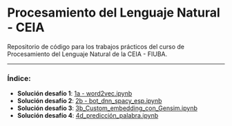# Procesamiento del Lenguaje Natural - CEIA
Repositorio de código para los trabajos prácticos del curso de Procesamiento del Lenguaje Natural de la CEIA - FIUBA.
***
### Índice:
- **Solución desafío 1**: [1a - word2vec.ipynb](https://github.com/ldidone/procesamiento_lenguaje_natural_CEIA_TP/blob/main/Desaf%C3%ADo%201/1a%20-%20word2vec.ipynb)
- **Solución desafío 2**: [2b - bot_dnn_spacy_esp.ipynb](https://github.com/ldidone/procesamiento_lenguaje_natural_CEIA_TP/blob/main/Desaf%C3%ADo%202/2b%20-%20bot_dnn_spacy_esp.ipynb)
- **Solución desafío 3**: [3b_Custom_embedding_con_Gensim.ipynb](https://github.com/ldidone/procesamiento_lenguaje_natural_CEIA_TP/blob/main/Desaf%C3%ADo%203/3b_Custom_embedding_con_Gensim.ipynb)
- **Solución desafío 4**: [4d_predicción_palabra.ipynb](https://github.com/ldidone/procesamiento_lenguaje_natural_CEIA_TP/blob/main/Desaf%C3%ADo%204/4d_predicci%C3%B3n_palabra.ipynb)
